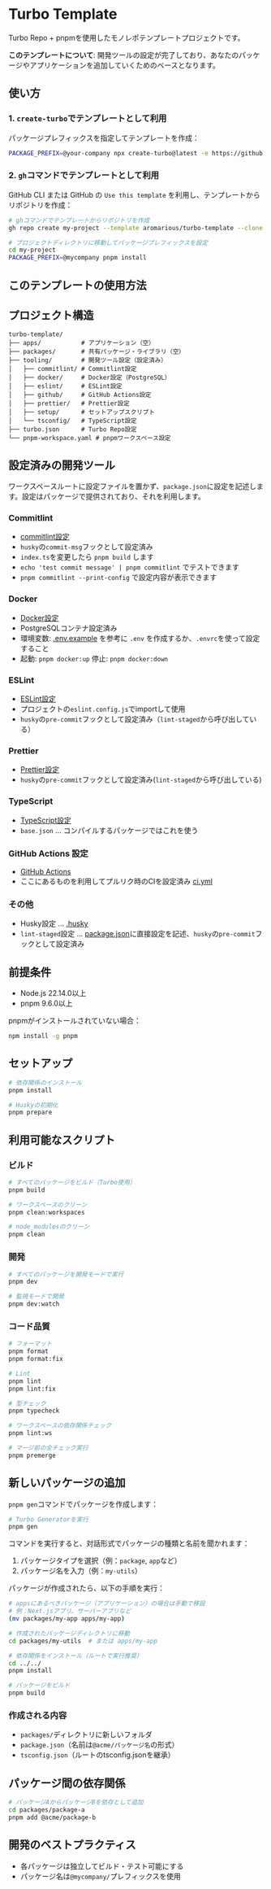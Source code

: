 # Turbo Template

Turbo Repo + pnpmを使用したモノレポテンプレートプロジェクトです。

**このテンプレートについて**: 開発ツールの設定が完了しており、あなたのパッケージやアプリケーションを追加していくためのベースとなります。

## 使い方

### 1. `create-turbo`でテンプレートとして利用

パッケージプレフィックスを指定してテンプレートを作成：

```bash
PACKAGE_PREFIX=@your-company npx create-turbo@latest -e https://github.com/aromarious/turbo-template your-project
```

### 2. `gh`コマンドでテンプレートとして利用

GitHub CLI または GitHub の `Use this template` を利用し、テンプレートからリポジトリを作成：

```bash
# ghコマンドでテンプレートからリポジトリを作成
gh repo create my-project --template aromarious/turbo-template --clone

# プロジェクトディレクトリに移動してパッケージプレフィックスを設定
cd my-project
PACKAGE_PREFIX=@mycompany pnpm install
```

## このテンプレートの使用方法

## プロジェクト構造

```
turbo-template/
├── apps/           # アプリケーション（空）
├── packages/       # 共有パッケージ・ライブラリ（空）
├── tooling/        # 開発ツール設定（設定済み）
│   ├── commitlint/ # Commitlint設定
│   ├── docker/     # Docker設定（PostgreSQL）
│   ├── eslint/     # ESLint設定
│   ├── github/     # GitHub Actions設定
│   ├── prettier/   # Prettier設定
│   ├── setup/      # セットアップスクリプト
│   └── tsconfig/   # TypeScript設定
├── turbo.json      # Turbo Repo設定
└── pnpm-workspace.yaml # pnpmワークスペース設定
```

## 設定済みの開発ツール

ワークスペースルートに設定ファイルを置かず、`package.json`に設定を記述します。設定はパッケージで提供されており、それを利用します。

### Commitlint
- [commitlint設定](./tooling/commitlint/src/index.ts)
- `husky`の`commit-msg`フックとして設定済み
- `index.ts`を変更したら `pnpm build` します
- `echo 'test commit message' | pnpm commitlint` でテストできます
- `pnpm commitlint --print-config` で設定内容が表示できます

### Docker
- [Docker設定](./tooling/docker/README.md)
- PostgreSQLコンテナ設定済み
- 環境変数: [.env.example](./.env.example) を参考に `.env` を作成するか、`.envrc`を使って設定すること
- 起動: `pnpm docker:up` 停止: `pnpm docker:down`

### ESLint
- [ESLint設定](./tooling/eslint/)
- プロジェクトの`eslint.config.js`でimportして使用
- `husky`の`pre-commit`フックとして設定済み（`lint-staged`から呼び出している）

### Prettier
- [Prettier設定](./tooling/prettier/index.js)
- `husky`の`pre-commit`フックとして設定済み(`lint-staged`から呼び出している)

### TypeScript
- [TypeScript設定](./tooling/typescript/)
- `base.json` … コンパイルするパッケージではこれを使う

### GitHub Actions 設定
- [GitHub Actions](./tooling/github/)
- ここにあるものを利用してプルリク時のCIを設定済み [ci.yml](./.github/workflows/ci.yml)

### その他
- Husky設定 ... [.husky](./.husky)
- `lint-staged`設定 ... [package.json](./package.json)に直接設定を記述、`husky`の`pre-commit`フックとして設定済み

## 前提条件

- Node.js 22.14.0以上
- pnpm 9.6.0以上

pnpmがインストールされていない場合：
```bash
npm install -g pnpm
```

## セットアップ

```bash
# 依存関係のインストール
pnpm install

# Huskyの初期化
pnpm prepare
```

## 利用可能なスクリプト

### ビルド

```bash
# すべてのパッケージをビルド（Turbo使用）
pnpm build

# ワークスペースのクリーン
pnpm clean:workspaces

# node_modulesのクリーン
pnpm clean
```

### 開発

```bash
# すべてのパッケージを開発モードで実行
pnpm dev

# 監視モードで開発
pnpm dev:watch
```

### コード品質

```bash
# フォーマット
pnpm format
pnpm format:fix

# Lint
pnpm lint
pnpm lint:fix

# 型チェック
pnpm typecheck

# ワークスペースの依存関係チェック
pnpm lint:ws

# マージ前の全チェック実行
pnpm premerge
```

## 新しいパッケージの追加

`pnpm gen`コマンドでパッケージを作成します：

```bash
# Turbo Generatorを実行
pnpm gen
```

コマンドを実行すると、対話形式でパッケージの種類と名前を聞かれます：

1. パッケージタイプを選択（例：`package`, `app`など）
2. パッケージ名を入力（例：`my-utils`）

パッケージが作成されたら、以下の手順を実行：

```bash
# appsにあるべきパッケージ（アプリケーション）の場合は手動で移設
# 例：Next.jsアプリ、サーバーアプリなど
(mv packages/my-app apps/my-app)

# 作成されたパッケージディレクトリに移動
cd packages/my-utils  # または apps/my-app

# 依存関係をインストール（ルートで実行推奨）
cd ../../
pnpm install

# パッケージをビルド
pnpm build
```

### 作成される内容

- `packages/`ディレクトリに新しいフォルダ
- `package.json`（名前は`@acme/パッケージ名`の形式）
- `tsconfig.json`（ルートのtsconfig.jsonを継承）

## パッケージ間の依存関係

```bash
# パッケージAからパッケージBを依存として追加
cd packages/package-a
pnpm add @acme/package-b
```

## 開発のベストプラクティス

- 各パッケージは独立してビルド・テスト可能にする
- パッケージ名は`@mycompany/`プレフィックスを使用
